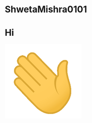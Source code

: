 # ShwetaMishra0101
<h1>Hi</h1> <img src="https://raw.githubusercontent.com/ABSphreak/ABSphreak/master/gifs/Hi.gif"/>